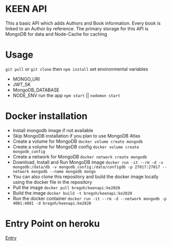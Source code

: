 # KEEN API

This a basic API which adds Authors and Book information. Every book is linked to an Author by reference. The primary storage for this API is MongoDB for data and Node-Cache for caching

# Usage

`git pull`
or
`git clone`
then
`npm install`
set environmental variables

- MONGO_URI
- JWT_SK
- MongoDB_DATABASE
- NODE_ENV
  run the app `npm start` || `nodemon start`

# Docker installation

- Install mongodb image if not available
- Skip MongoDB installation if you plan to use MongoDB Atlas
- Create a volume for MongoDB `docker volume create mongodb`
- Create a volume for MongoDB config `docker volume create mongodb_config`
- Create a network for MongoDB `docker network create mongodb`
- Download, Install and Run MongoDB image `docker run -it --rm -d -v mongodb:/data/db -v mongodb_config:/data/configdb -p 27017:27017 --network mongodb --name mongodb mongo`
- You can also clone this repository and build the docker image locally using the docker file in the repository
- Pull the image `docker pull bregoh/keenapi:ke2020`
- Build the image `docker build -t bregoh/keenapi:ke2020`
- Run the docker container `docker run -it --rm -d --network mongodb -p 4001:4001 -d bregoh/keenapi:ke2020`

# Entry Point on heroku

[Entry](http://test.bregoh.com)
